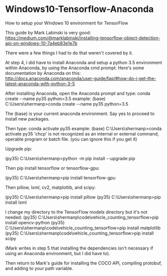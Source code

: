 # Windows10-Tensorflow-Anaconda
How to setup your Windows 10 environment for TensorFlow

This guide by Mark Labinski is very good: https://medium.com/@marklabinski/installing-tensorflow-object-detection-api-on-windows-10-7a4eb83e1e7b

There were a few things I had to do that weren't covered by it.

At step 4, I did have to install Anaconda and setup a python 3.5 environment within Anaconda, by using the Anaconda cmd prompt. Here's some documentation by Anaconda on this:
http://docs.anaconda.com/anaconda/user-guide/faq/#how-do-i-get-the-latest-anaconda-with-python-3-5

After installing Anaconda, open the Anaconda prompt and type: 
conda create --name py35 python=3.5
example:
(base) C:\Users\shermanp>conda create --name py35 python=3.5

The (base) is your current anaconda environment.
Say yes to proceed to install new packages.

Then type: conda activate py35
example:
(base) C:\Users\shermanp>conda activate py35
'chcp' is not recognized as an internal or external command,
operable program or batch file. (you can ignore this if you get it)

Upgrade pip:

(py35) C:\Users\shermanp>python -m pip install --upgrade pip

Then pip install tensorflow or tensorflow-gpu:

(py35) C:\Users\shermanp>pip install tensorflow-gpu

Then pillow, lxml, cv2, matplotlib, and scipy:

(py35) C:\Users\shermanp>pip install pillow
(py35) C:\Users\shermanp>pip install lxml

I change my directory to the TensorFlow models directory but it's not needed:
(py35) C:\Users\shermanp\code\vehicle_counting_tensorflow>pip install opencv-python
(py35) C:\Users\shermanp\code\vehicle_counting_tensorflow>pip install matplotlib
(py35) C:\Users\shermanp\code\vehicle_counting_tensorflow>pip install scipy

(Mark writes in step 5 that installing the dependencies isn't necessary if using an Anaconda environment, but I did have to).

Then return to Mark's guide for installing the COCO API, compiling protobuf, and adding to your path variable.

